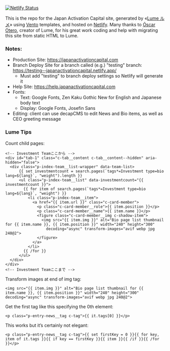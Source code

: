 [![Netlify Status](https://api.netlify.com/api/v1/badges/cb2a3ab1-0e71-41d5-b374-c45b6a379f48/deploy-status)](https://app.netlify.com/sites/newtoninvestment-jp/deploys)

This is the repo for the Japan Activation Capital site, generated by «[Lume ルメ](https://lume.land/)» using [Vento](https://vento.js.org/) templates, and hosted on
[Netlify](https://netlify.com). Many thanks to
[Óscar Otero](https://oscarotero.com/), creator of Lume, for his great work
coding and help with migrating this site from static HTML to Lume.

### Notes:

- Production Site: https://japanactivationcapital.com
- Branch Deploy Site for a branch called (e.g.) "testing" branch: https://testing--japanactivationcapital.netlify.app/
  - Must add "testing" to branch deploy settings so Netlify will generate it
- Help Site: https://help.japanactivationcapital.com 
- Fonts: 
  - Text: Google Fonts, Zen Kaku Gothic New for English and Japanese body text
  - Display: Google Fonts, Josefin Sans
- Editing: client can use decapCMS to edit News and Bio items, as well as CEO greeting message 

### Lume Tips

Count child pages: 

```
<!-- Investment Teamここから -->
<div id="tab-1" class="c-tab__content c-tab__content--hidden" aria-hidden="false">
  <div class="p-index-team__list-wrapper" data-team-list>
      {{ set investmentcount = search.pages(`tags*=Investment type=bio lang=${lang}`, "weight").length }}
      <ul class="p-index-team__list" data-investmentcount="{{ investmentcount }}">
        {{ for item of search.pages(`tags*=Investment type=bio lang=${lang}`, "weight") }}
          <li class="p-index-team__item">
            <a href="{{ item.url }}" class="c-card-member">
              <p class="c-card-member__role">{{ item.position }}</p>
              <p class="c-card-member__name">{{ item.name }}</p>
              <figure class="c-card-member__img c-shadow-item">
                <img src="{{ item.img }}" alt="Bio page list thumbnail for {{ item.name }}, {{ item.position }}" width="240" height="300"
                  decoding="async" transform-images="avif webp jpg 240@2">
              </figure>
            </a>
          </li>
        {{ /for }}
      </ul>
  </div>
</div>
<!-- Investment Teamここまで -->
```

Transform images at end of img tag: 

```
<img src="{{ item.img }}" alt="Bio page list thumbnail for {{ item.name }}, {{ item.position }}" width="240" height="300" decoding="async" transform-images="avif webp jpg 240@2">
```

Get the first tag like this specifying the 0th element: 

```
<p class="p-entry-news__tag c-tag">{{ it.tags[0] }}</p>
```

This works but it’s certainly not elegant: 

```
<p class="p-entry-news__tag c-tag">{{ set firstKey = 0 }}{{ for key, item of it.tags }}{{ if key == firstKey }}{{ item }}{{ /if }}{{ /for }}</p>
```
